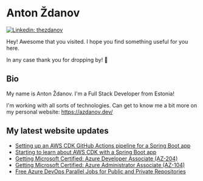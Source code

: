 # Anton Ždanov

[![Linkedin: thezdanov](https://img.shields.io/badge/-Anton%20Ždanov-blue?style=flat-square&logo=Linkedin&logoColor=white&link=https://www.linkedin.com/in/azdanov/)](https://www.linkedin.com/in/azdanov/)

Hey! Awesome that you visited. I hope you find something useful for you here.

In any case thank you for dropping by! 🙂

## Bio

My name is Anton Ždanov. I'm a Full Stack Developer from Estonia!

I'm working with all sorts of technologies. Can get to know me a bit more on my personal website: https://azdanov.dev/

## My latest website updates
<!-- BLOG-POST-LIST:START -->
- [Setting up an AWS CDK GitHub Actions pipeline for a Spring Boot app](https://www.azdanov.dev/articles/setting-up-aws-cdk-github-actions-pipeline-for-spring-boot)
- [Starting to learn about AWS CDK with a Spring Boot app](https://www.azdanov.dev/articles/learning-about-aws-cdk-and-spring-boot)
- [Getting Microsoft Certified: Azure Developer Associate &lpar;AZ-204&rpar;](https://www.azdanov.dev/articles/getting-microsoft-certified-azure-developer-associate)
- [Getting Microsoft Certified: Azure Administrator Associate &lpar;AZ-104&rpar;](https://www.azdanov.dev/articles/getting-microsoft-certified-azure-administrator-associate)
- [Free Azure DevOps Parallel Jobs for Public and Private Repositories](https://www.azdanov.dev/articles/free-azure-devops-parallel-jobs)
<!-- BLOG-POST-LIST:END -->
